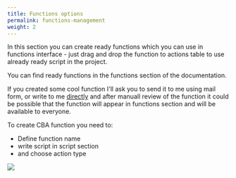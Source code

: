 ```yaml
---
title: Functions options
permalink: functions-management
weight: 2
---
```


In this section you can create ready functions which you can use in functions interface - just drag and drop the function to actions table to use already ready script in the project.

You can find ready functions in the functions section of the documentation.

If you created some cool function I'll ask you to send it to me using mail form, or write to me [directly](mailto:saroyanm@gmail.com?Subject=From%20CBA%20user) and after manuall review of the function it could be possible that the function will appear in functions section and will be available to everyone.

To create CBA function you need to:

- Define function name
- write script in script section
- and choose action type

![](/images/functions_screen.png)